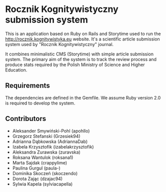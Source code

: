 # Rocznik Kognitywistyczny submission system

This is an application based on Ruby on Rails and Storytime used to run the
http://rocznik.kognitywistyka.eu website. It's a scientific article submission
system used by "Rocznik Kognitywistyczny" journal.

It combines minimalistic CMS (Storytime) with simple article submission system.
The primary aim of the system is to track the review process and produce stats
required by the Polish Ministry of Science and Higher Education.

## Requirements

The dependencies are defined in the Gemfile. We assume Ruby version 2.0 is
required to develop the system.

## Contributors

* Aleksander Smywiński-Pohl (apohllo)
* Grzegorz Stefanski (Grzesiek94)
* Adrianna Dąbkowska (AdriannaDab)
* Izabela Krzysztofik (izabelakrzysztofik)
* Aleksandra Zurawska (zuravska)
* Roksana Wantulok (roksana1)
* Marta Sajdak (crappylime)
* Paulina Gurgul (paula-)
* Dominika Skoczeń (skoczendo)
* Dorota Zając (dzajac94)
* Sylwia Kapela (sylviacapella)
